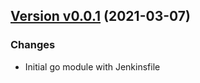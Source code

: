 ## [Version v0.0.1](https://github.com/aleksandr-kiriushin/everdirsync/releases/tag/v0.0.1) (2021-03-07)

### Changes

- Initial go module with Jenkinsfile

